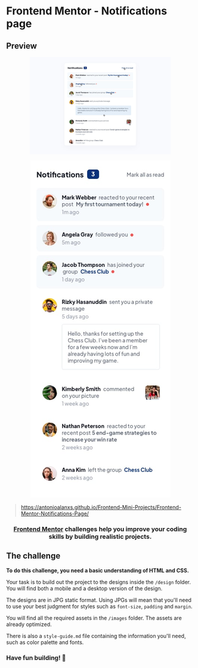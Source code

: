 # Frontend Mentor - Notifications page

## Preview

<p align="center"> 
  <img src=./design/active-states.jpg style="width: 75%; height: 75%;"/>
</p>

<p align="center"> 
  <img src=./design/mobile-design.jpg/>
</p>

> https://antonioalanxs.github.io/Frontend-Mini-Projects/Frontend-Mentor-Notifications-Page/

<h3 align="center"><a href="https://www.frontendmentor.io">Frontend Mentor</a> challenges help you improve your coding skills by building realistic projects.</h3>

## The challenge

**To do this challenge, you need a basic understanding of HTML and CSS.**

Your task is to build out the project to the designs inside the `/design` folder. You will find both a mobile and a desktop version of the design.

The designs are in JPG static format. Using JPGs will mean that you'll need to use your best judgment for styles such as `font-size`, `padding` and `margin`.

You will find all the required assets in the `/images` folder. The assets are already optimized.

There is also a `style-guide.md` file containing the information you'll need, such as color palette and fonts.

### Have fun building! 🚀
